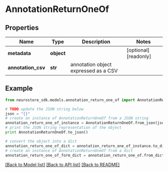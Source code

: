 # AnnotationReturnOneOf


## Properties
Name | Type | Description | Notes
------------ | ------------- | ------------- | -------------
**metadata** | **object** |  | [optional] [readonly] 
**annotation_csv** | **str** | annotation object expressed as a CSV | 

## Example

```python
from neurostore_sdk.models.annotation_return_one_of import AnnotationReturnOneOf

# TODO update the JSON string below
json = "{}"
# create an instance of AnnotationReturnOneOf from a JSON string
annotation_return_one_of_instance = AnnotationReturnOneOf.from_json(json)
# print the JSON string representation of the object
print AnnotationReturnOneOf.to_json()

# convert the object into a dict
annotation_return_one_of_dict = annotation_return_one_of_instance.to_dict()
# create an instance of AnnotationReturnOneOf from a dict
annotation_return_one_of_form_dict = annotation_return_one_of.from_dict(annotation_return_one_of_dict)
```
[[Back to Model list]](../README.md#documentation-for-models) [[Back to API list]](../README.md#documentation-for-api-endpoints) [[Back to README]](../README.md)



